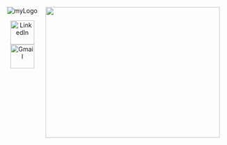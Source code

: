 
<p align="center">
    <img href="https://github.com/pedromaranini" src="https://i.ibb.co/pn7Q2P5/myLogo.jpg" alt="myLogo" border="0">
    <img href="https://github.com/pedromaranini" align="right" width="400" height="300" src="https://media.giphy.com/media/iIqmM5tTjmpOB9mpbn/source.gif" />
</p>

<p align="center">
    <a href="https://www.linkedin.com/in/pedromaranini30/">
        <img alt="LinkedIn" width="55px" src="https://w7.pngwing.com/pngs/190/949/png-transparent-linkedin-social-media-lead-generation-marketing-about-me-creative-business-blue-text-trademark.png" />
    </a><a href="mailto:pedrolucasmaranini30@gmail.com">
        <img alt="Gmail" width="55px" src="https://img2.gratispng.com/20180330/jcq/kisspng-gmail-computer-icons-email-client-user-gmail-                5abe0b6785fa58.3109356415224041995488.jpg"/>
    </a>
</p>




